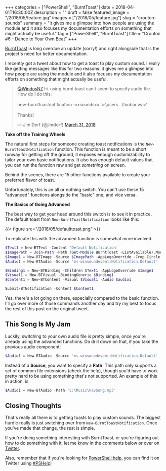 +++
categories = ["PowerShell", "BurntToast"]
date = 2018-04-01T16:30:00Z
description = ""
draft = false
featured_image = "/2018/05/feature.jpg"
images = ["/2018/05/feature.jpg"]
slug = "crouton-sounds"
summary = "It gives me a glimpse into how people are using the module and it also focuses my documentation efforts on something that might actually be useful."
tag = ["PowerShell", "BurntToast"]
title = "Crouton #6 - Dance to Your Own Beat"
+++


[BurntToast](https://www.powershellgallery.com/packages/BurntToast) is long overdue an update (sorry!) and right alongside that is the project's need for better documentation.

I recently got a tweet about how to get a toast to play custom sound. I really like getting messages like this for two reasons: it gives me a glimpse into how people are using the module and it also focuses my documentation efforts on something that might actually be useful.

<blockquote class="twitter-tweet"><p lang="en" dir="ltr"><a href="https://twitter.com/WindosNZ?ref_src=twsrc%5Etfw">@WindosNZ</a> hi.  using burnt toast can&#39;t seem to specify audio file.  How do I do this:<br><br>new-burnttoastnotification -xxsoundsxx &#39;c:\users...\foobar.wav&#39;<br><br>Thanks!</p>&mdash; Jim Dorf (@jimdorf) <a href="https://twitter.com/jimdorf/status/979940137080537089?ref_src=twsrc%5Etfw">March 31, 2018</a></blockquote>
<script async src="https://platform.twitter.com/widgets.js" charset="utf-8"></script>

**Take off the Training Wheels**

The natural first steps for someone creating toast notifications is the `New-BurntToastNotification` function. This function is meant to be a short runway for getting off the ground, it exposes enough customizability to tailor your own basic notifications. It also has enough default values that you can run the function raw and get _something_ on screen.

Behind the scenes, there are 15 other functions available to create your preferred flavor of toast.

Unfortunately, this is an all or nothing switch. You can't use these 15 "advanced" functions alongside the "basic" one, and vice versa.

**The Basics of Going Advanced**

The best way to get your head around this switch is to see it in practice. The default toast from `New-BurntToastNotification` looks like this:

{{< figure src="/2018/05/defaulttoast.png" >}}

To replicate this with the advanced function is somewhat more involved:

```powershell
$Text1 = New-BTText -Content 'Default Notification'
$ImagePath = Join-Path -Path (Get-Module BurntToast -ListAvailable).ModuleBase -ChildPath 'Images\BurntToast.png'
$Image1 = New-BTImage -Source $ImagePath -AppLogoOverride -Crop Circle
$Audio1 = New-BTAudio -Source 'ms-winsoundevent:Notification.Default'

$Binding1 = New-BTBinding -Children $Text1 -AppLogoOverride $Image1
$Visual1 = New-BTVisual -BindingGeneric $Binding1
$Content1 = New-BTContent -Visual $Visual1 -Audio $audio1

Submit-BTNotification -Content $Content1

```

Yes, there's a lot going on there, especially compared to the basic function. I'll go over more of those commands another day and try my best to focus the rest of this post on the original tweet.

## **This Song Is My Jam**

Luckily, switching to your own audio file is pretty simple, once you're already using the advanced functions. Do drill down on that, if you take the previous audio component:

```powershell
$Audio1 = New-BTAudio -Source 'ms-winsoundevent:Notification.Default'

```

Instead of a **Source**, you want to specify a **Path**. This path only supports a set of common file extensions (check the help), though you'd have to work pretty hard to be using something that's not supported. An example of this in action, is:

```powershell
$Audio1 = New-BTAudio -Path 'C:\Music\FavSong.mp3'

```

## **Closing Thoughts**

That's really all there is to getting toasts to play custom sounds. The biggest hurdle really is just switching over from `New-BurntToastNotification`. Once you've made that change, the rest is simple.

If you're doing something interesting with BurntToast, or you're figuring out how to do something with it, let me know in the comments below or over on [Twitter](https://twitter.com/WindosNZ).

Also, remember that if you're looking for [PowerShell help](https://king.geek.nz/2018/03/20/pshelp-twitter/), you can find it on Twitter using [#PSHelp](https://twitter.com/search?f=tweets&vertical=default&q=%23pshelp&src=typd)!

